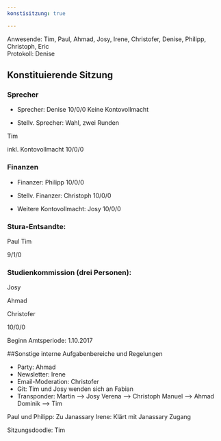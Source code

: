 ```yaml
---
konstisitzung: true

---
```


Anwesende: Tim, Paul, Ahmad, Josy, Irene, Christofer, Denise, Philipp,
Christoph, Eric  
Protokoll: Denise

## Konstituierende Sitzung

### Sprecher
- Sprecher: Denise 10/0/0
Keine Kontovollmacht

- Stellv. Sprecher:
Wahl, zwei Runden

Tim

inkl. Kontovollmacht 10/0/0

### Finanzen

- Finanzer: Philipp 10/0/0

- Stellv. Finanzer: Christoph 10/0/0

- Weitere Kontovollmacht: Josy 10/0/0

### Stura-Entsandte:

Paul
Tim

9/1/0

### Studienkommission (drei Personen):

Josy

Ahmad

Christofer

10/0/0


Beginn Amtsperiode: 1.10.2017


##Sonstige interne Aufgabenbereiche und Regelungen

- Party: Ahmad
- Newsletter: Irene
- Email-Moderation: Christofer
- Git: Tim und Josy wenden sich an Fabian
- Transponder:
Martin --> Josy
Verena --> Christoph
Manuel --> Ahmad
Dominik --> Tim

Paul und Philipp: Zu Janassary
Irene: Klärt mit Janassary Zugang

Sitzungsdoodle: Tim
